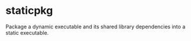 # staticpkg

Package a dynamic executable and its shared library dependencies into a static executable.
